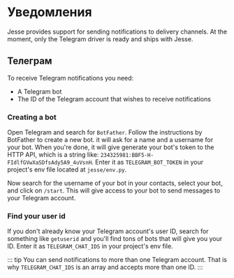 # Уведомления

Jesse provides support for sending notifications to delivery channels. At the moment, only the Telegram driver is ready and ships with Jesse.

## Телеграм

To receive Telegram notifications you need:

-   A Telegram bot
-   The ID of the Telegram account that wishes to receive notifications

### Creating a bot

Open Telegram and search for `BotFather`. Follow the instructions by BotFather to create a new bot. it will ask for a name and a username for your bot. When you're done, it will give generate your bot's token to the HTTP API, which is a string like: `234325981:BBF5-H-FIdlfGVwXaSDfsAdy5A9_4uVsnH`. Enter it as `TELEGRAM_BOT_TOKEN` in your project's env file located at `jesse/env.py`.

Now search for the username of your bot in your contacts, select your bot, and click on `/start`. This will give access to your bot to send messages to your Telegram account.

### Find your user id

If you don't already know your Telegram account's user ID, search for something like `getuserid` and you'll find tons of bots that will give you your ID. Enter it as `TELEGRAM_CHAT_IDS` in your project's env file.

::: tip
You can send notifications to more than one Telegram account. That is why `TELEGRAM_CHAT_IDS` is an array and accepts more than one ID.
:::
